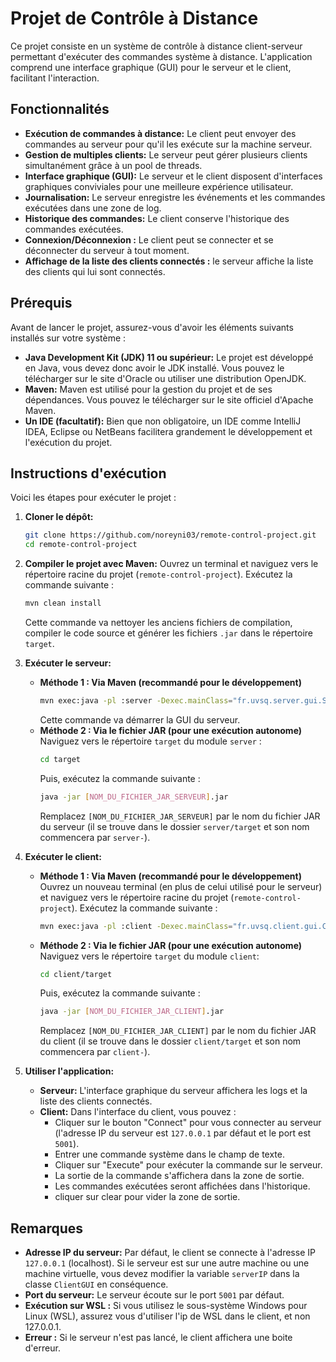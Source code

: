 # Projet de Contrôle à Distance

Ce projet consiste en un système de contrôle à distance client-serveur permettant d'exécuter des commandes système à distance. L'application comprend une interface graphique (GUI) pour le serveur et le client, facilitant l'interaction.

## Fonctionnalités

*   **Exécution de commandes à distance:** Le client peut envoyer des commandes au serveur pour qu'il les exécute sur la machine serveur.
*   **Gestion de multiples clients:** Le serveur peut gérer plusieurs clients simultanément grâce à un pool de threads.
*   **Interface graphique (GUI):** Le serveur et le client disposent d'interfaces graphiques conviviales pour une meilleure expérience utilisateur.
*   **Journalisation:** Le serveur enregistre les événements et les commandes exécutées dans une zone de log.
*   **Historique des commandes:** Le client conserve l'historique des commandes exécutées.
* **Connexion/Déconnexion :** Le client peut se connecter et se déconnecter du serveur à tout moment.
* **Affichage de la liste des clients connectés :** le serveur affiche la liste des clients qui lui sont connectés.

## Prérequis

Avant de lancer le projet, assurez-vous d'avoir les éléments suivants installés sur votre système :

*   **Java Development Kit (JDK) 11 ou supérieur:** Le projet est développé en Java, vous devez donc avoir le JDK installé. Vous pouvez le télécharger sur le site d'Oracle ou utiliser une distribution OpenJDK.
*   **Maven:** Maven est utilisé pour la gestion du projet et de ses dépendances. Vous pouvez le télécharger sur le site officiel d'Apache Maven.
*   **Un IDE (facultatif):** Bien que non obligatoire, un IDE comme IntelliJ IDEA, Eclipse ou NetBeans facilitera grandement le développement et l'exécution du projet.

## Instructions d'exécution

Voici les étapes pour exécuter le projet :

1.  **Cloner le dépôt:**
    ```bash
    git clone https://github.com/noreyni03/remote-control-project.git
    cd remote-control-project
    ```

2.  **Compiler le projet avec Maven:**
    Ouvrez un terminal et naviguez vers le répertoire racine du projet (`remote-control-project`). Exécutez la commande suivante :
    ```bash
    mvn clean install
    ```
    Cette commande va nettoyer les anciens fichiers de compilation, compiler le code source et générer les fichiers `.jar` dans le répertoire `target`.

3.  **Exécuter le serveur:**
    *   **Méthode 1 : Via Maven (recommandé pour le développement)**
        ```bash
        mvn exec:java -pl :server -Dexec.mainClass="fr.uvsq.server.gui.ServerGUI"
        ```
        Cette commande va démarrer la GUI du serveur.
    *   **Méthode 2 : Via le fichier JAR (pour une exécution autonome)**
        Naviguez vers le répertoire `target` du module `server` :
        ```bash
        cd target
        ```
        Puis, exécutez la commande suivante :
        ```bash
        java -jar [NOM_DU_FICHIER_JAR_SERVEUR].jar
        ```
        Remplacez `[NOM_DU_FICHIER_JAR_SERVEUR]` par le nom du fichier JAR du serveur (il se trouve dans le dossier `server/target` et son nom commencera par `server-`).

4.  **Exécuter le client:**
    *   **Méthode 1 : Via Maven (recommandé pour le développement)**
        Ouvrez un nouveau terminal (en plus de celui utilisé pour le serveur) et naviguez vers le répertoire racine du projet (`remote-control-project`). Exécutez la commande suivante :
        ```bash
        mvn exec:java -pl :client -Dexec.mainClass="fr.uvsq.client.gui.ClientGUI"
        ```
    *   **Méthode 2 : Via le fichier JAR (pour une exécution autonome)**
        Naviguez vers le répertoire `target` du module `client`:
        ```bash
        cd client/target
        ```
        Puis, exécutez la commande suivante :
        ```bash
        java -jar [NOM_DU_FICHIER_JAR_CLIENT].jar
        ```
        Remplacez `[NOM_DU_FICHIER_JAR_CLIENT]` par le nom du fichier JAR du client (il se trouve dans le dossier `client/target` et son nom commencera par `client-`).

5.  **Utiliser l'application:**
    *   **Serveur:** L'interface graphique du serveur affichera les logs et la liste des clients connectés.
    *   **Client:** Dans l'interface du client, vous pouvez :
        *   Cliquer sur le bouton "Connect" pour vous connecter au serveur (l'adresse IP du serveur est `127.0.0.1` par défaut et le port est `5001`).
        *   Entrer une commande système dans le champ de texte.
        *   Cliquer sur "Execute" pour exécuter la commande sur le serveur.
        *   La sortie de la commande s'affichera dans la zone de sortie.
        * Les commandes exécutées seront affichées dans l'historique.
        * cliquer sur clear pour vider la zone de sortie.

## Remarques

*   **Adresse IP du serveur:** Par défaut, le client se connecte à l'adresse IP `127.0.0.1` (localhost). Si le serveur est sur une autre machine ou une machine virtuelle, vous devez modifier la variable `serverIP` dans la classe `ClientGUI` en conséquence.
*   **Port du serveur:** Le serveur écoute sur le port `5001` par défaut.
* **Exécution sur WSL :** Si vous utilisez le sous-système Windows pour Linux (WSL), assurez vous d'utiliser l'ip de WSL dans le client, et non 127.0.0.1.
* **Erreur :** Si le serveur n'est pas lancé, le client affichera une boite d'erreur.
